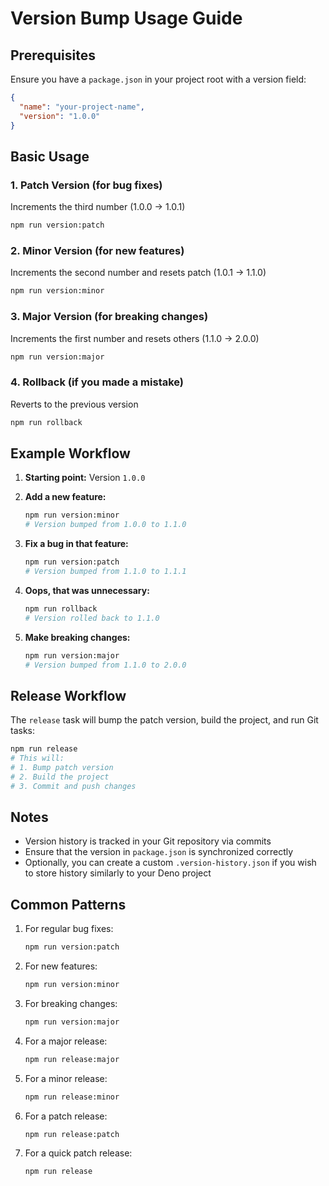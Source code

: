 # Version Bump Usage Guide

## Prerequisites
Ensure you have a `package.json` in your project root with a version field:
```json
{
  "name": "your-project-name",
  "version": "1.0.0"
}
```

## Basic Usage

### 1. Patch Version (for bug fixes)
Increments the third number (1.0.0 → 1.0.1)
```bash
npm run version:patch
```

### 2. Minor Version (for new features)
Increments the second number and resets patch (1.0.1 → 1.1.0)
```bash
npm run version:minor
```

### 3. Major Version (for breaking changes)
Increments the first number and resets others (1.1.0 → 2.0.0)
```bash
npm run version:major
```

### 4. Rollback (if you made a mistake)
Reverts to the previous version
```bash
npm run rollback
```

## Example Workflow

1. **Starting point:** Version `1.0.0`
   
2. **Add a new feature:**
   ```bash
   npm run version:minor
   # Version bumped from 1.0.0 to 1.1.0
   ```

3. **Fix a bug in that feature:**
   ```bash
   npm run version:patch
   # Version bumped from 1.1.0 to 1.1.1
   ```

4. **Oops, that was unnecessary:**
   ```bash
   npm run rollback
   # Version rolled back to 1.1.0
   ```

5. **Make breaking changes:**
   ```bash
   npm run version:major
   # Version bumped from 1.1.0 to 2.0.0
   ```

## Release Workflow
The `release` task will bump the patch version, build the project, and run Git tasks:
```bash
npm run release
# This will:
# 1. Bump patch version
# 2. Build the project
# 3. Commit and push changes
```

## Notes
- Version history is tracked in your Git repository via commits
- Ensure that the version in `package.json` is synchronized correctly
- Optionally, you can create a custom `.version-history.json` if you wish to store history similarly to your Deno project

## Common Patterns

1. For regular bug fixes:
   ```bash
   npm run version:patch
   ```

2. For new features:
   ```bash
   npm run version:minor
   ```

3. For breaking changes:
   ```bash
   npm run version:major
   ```

4. For a major release:
   ```bash
   npm run release:major
   ```

5. For a minor release:
   ```bash
   npm run release:minor
   ```

6. For a patch release:
   ```bash
   npm run release:patch
   ```

7. For a quick patch release:
   ```bash
   npm run release
   ```
